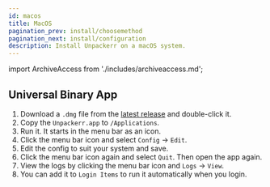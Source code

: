 ```yaml
---
id: macos
title: MacOS
pagination_prev: install/choosemethod
pagination_next: install/configuration
description: Install Unpackerr on a macOS system.
---
```


import ArchiveAccess from './includes/archiveaccess.md';

<ArchiveAccess />

## Universal Binary App

1. Download a `.dmg` file from the
   [latest release](https://github.com/Unpackerr/unpackerr/releases/latest) and double-click it.
1. Copy the `Unpackerr.app` to `/Applications`.
1. Run it. It starts in the menu bar as an icon.
1. Click the menu bar icon and select `Config` -> `Edit`.
1. Edit the config to suit your system and save.
1. Click the menu bar icon again and select `Quit`. Then open the app again.
1. View the logs by clicking the menu bar icon and `Logs` -> `View`.
1. You can add it to `Login Items` to run it automatically when you login.
